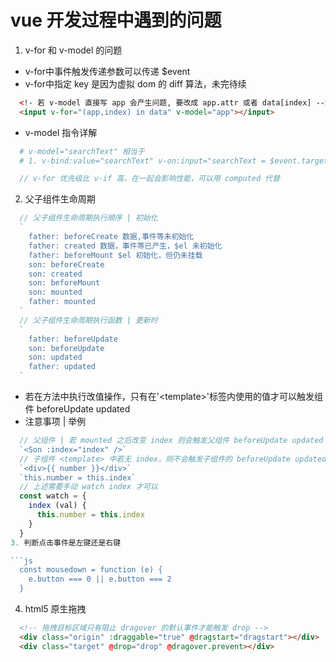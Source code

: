 # vue 开发过程中遇到的问题

1. v-for 和 v-model 的问题

* v-for中事件触发传递参数可以传递 $event 
* v-for中指定 key 是因为虚拟 dom 的 diff 算法，未完待续

```html
  <!- 若 v-model 直接写 app 会产生问题, 要改成 app.attr 或者 data[index] -->
  <input v-for="(app,index) in data" v-model="app"></input>
```

* v-model 指令详解

```bash
  # v-model="searchText" 相当于
  # 1. v-bind:value="searchText" v-on:input="searchText = $event.target.value
```

```js
  // v-for 优先级比 v-if 高，在一起会影响性能，可以用 computed 代替
```

2. 父子组件生命周期

```js
  // 父子组件生命周期执行顺序 | 初始化
  `
    father: beforeCreate 数据,事件等未初始化
    father: created 数据，事件等已产生，$el 未初始化
    father: beforeMount $el 初始化，但仍未挂载
    son: beforeCreate
    son: created
    son: beforeMount
    son: mounted
    father: mounted
  `
  // 父子组件生命周期执行函数 | 更新时
  `
    father: beforeUpdate
    son: beforeUpdate
    son: updated
    father: updated
  `
```

* 若在方法中执行改值操作，只有在'\<template>'标签内使用的值才可以触发组件 beforeUpdate updated
* 注意事项 | 举例

```js
  // 父组件 | 若 mounted 之后改变 index 则会触发父组件 beforeUpdate updated
  `<Son :index="index" />`
  // 子组件 <template> 中若无 index，则不会触发子组件的 beforeUpdate updated | 如下
  `<div>{{ number }}</div>`
  `this.number = this.index`
  // 上述需要手动 watch index 才可以
  const watch = {
    index (val) {
      this.number = this.index
    }
  }
3. 判断点击事件是左键还是右键

```js
  const mousedown = function (e) {
    e.button === 0 || e.button === 2
  }
```

4. html5 原生拖拽

```html
  <!-- 拖拽目标区域只有阻止 dragover 的默认事件才能触发 drop -->
  <div class="origin" :draggable="true" @dragstart="dragstart"></div>
  <div class="target" @drop="drop" @dragover.prevent></div>
```